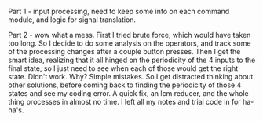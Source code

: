 Part 1 - input processing, need to keep some info on each command module, and logic for signal translation.

Part 2 - wow what a mess.  First I tried brute force, which would have taken too long.  So I decide to do some analysis on the operators, and track some of the processing changes after a couple button presses.  Then I get the smart idea, realizing that it all hinged on the periodicity of the 4 inputs to the final state, so I just need to see when each of those would get the right state.  Didn't work.  Why? Simple mistakes.  So I get distracted thinking about other solutions, before coming back to finding the periodicity of those 4 states and see my coding error.  A quick fix, an lcm reducer, and the whole thing processes in almost no time.  I left all my notes and trial code in for ha-ha's.